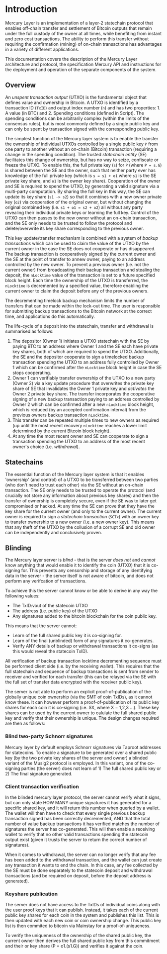 # Introduction

Mercury Layer is an implementation of a layer-2 statechain protocol that enables off-chain transfer and settlement of Bitcoin outputs that remain under the full custody of the owner at all times, while benefiting from instant and zero cost transactions. The ability to perform this transfer without requiring the confirmation (mining) of on-chain transactions has advantages in a variety of different applications. 

This documentation covers the description of the Mercury Layer architecture and protocol, the specification Mercury API and instructions for the deployment and operation of the separate components of the system. 

## Overview

An *unspent transaction output* (UTXO) is the fundamental object that defines value and ownership in Bitcoin. A UTXO is identified by a transaction ID (`TxID`) and output index number (`n`) and has two properties: 1. A value (in BTC) and 2. Spending conditions (defined in Script). The spending conditions can be arbitrarily complex (within the limits of the consensus rules), but is most commonly defined by a single public key and can only be spent by transaction signed with the corresponding public key. 

The simplest function of the Mercury layer system is to enable the transfer the ownership of individual UTXOs controlled by a single public key `P` from one party to another without an on-chain (Bitcoin) transaction (requiring a change in the spending condition). The trusted *statechain entity* (SE) facilitates this change of ownership, but has no way to seize, confiscate or freeze the UTXO. To enable this, the full private key (`s`) for `P` (where `P = s.G`) is shared between the SE and the owner, such that neither party ever has knowledge of the full private key (which is `s = s1 + o1` where `s1` is the SE private key share, and `o1` is the owner key share). Cooperation of the owner and SE is required to spend the UTXO, by generating a valid signature via a multi-party computation. By sharing the full key in this way, the SE can update its key share (`s1 -> s2`) so that it combines with a new owner private key (`o2`) via cooperation of the original owner, but without changing the original combined key (i.e. `s1 + o1 = s2 + o2`) all without any party revealing their individual private keys or learning the full key. Control of the UTXO can then passes to the new owner without an on-chain transaction, and the SE only needs to be trusted to follow the protocol and delete/overwrite its key share corresponding to the previous owner. 

This key update/transfer mechanism is combined with a system of *backup transactions* which can be used to claim the value of the UTXO by the current owner in the case the SE does not cooperate or has disappeared. The backup transaction is cooperatively signed by the current owner and the SE at the point of transfer to annew owner, paying to an address controlled by the new owner. To prevent a previous owner (i.e. not the current owner) from broadcasting their backup transaction and stealing the deposit, the `nLocktime` value of the transaction is set to a future specified block height. Each time the ownership of the UTXO is transferred, the `nLocktime` is decremented by a specified value, therefore enabling the current owner to claim the deposit before any of the previous owners.

The decrementing timelock backup mechanism limits the number of transfers that can be made within the lock-out time. The user is responsible for submitting backup transactions to the Bitcoin network at the correct time, and applications do this automatically.

The life-cycle of a deposit into the statechain, transfer and withdrawal is summarised as follows:

1. The depositor (Owner 1) initiates a UTXO statechain with the SE by paying BTC to an address where Owner 1 and the SE each have private key shares, both of which are required to spend the UTXO. Additionally, the SE and the depositor cooperate to sign a timelocked backup transaction spending the UTXO to an address fully controlled by Owner 1 which can be confirmed after the `nLocktime` block height in case the SE stops cooperating.
3. Owner 1 can verifiably transfer ownership of the UTXO to a new party (Owner 2) via a key update procedure that overwrites the private key share of SE that invalidates the Owner 1 private key and *activates* the Owner 2 private key share. The transfer incorporates the cooperative signing of a new backup transaction paying to an address controlled by Owner 2 which can be confirmed after a new `nLocktime` block height, which is reduced (by an accepted confirmation interval) from the previous owners backup transaction `nLocktime`.
5. This transfer can be repeated multiple times to new owners as required (up until the most recent recovery `nLocktime` reaches a lower limit determined by the current Bitcoin block height).
6. At any time the most recent owner and SE can cooperate to sign a transaction spending the UTXO to an address of the most recent owner's choice (i.e. *withdrawal*). 

##  Statechains

The essential function of the Mercury layer system is that it enables 'ownership' (and control) of a UTXO to be transferred between two parties (who don't need to trust each other) via the SE without an on-chain transaction. The SE only needs to be trusted to operate the protocol (and crucially not store any information about previous key shares) and then the transfer of ownership is completely secure, even if the SE was to later get compromised or hacked. At any time the SE can prove that they have the key share for the current owner (and only to the current owner). The current owner is required to sign a *statechain transaction* (`SCTx`) with an owner key to transfer ownership to a new owner (i.e. a new owner key). This means that any theft of the UTXO by the collusion of a corrupt SE and old owner can be independently and conclusively proven.

## Blinding

The Mercury layer server is *blind* - that is the server *does not* and *cannot* know anything that would enable it to identify the coin (UTXO) that it is co-signing for. This prevents any censorship and storage of any identifying data in the server - the server itself is not aware of bitcoin, and does not perform any verifcation of transactions. 

To achieve this the server cannot know or be able to derive in any way the following values:

- The TxID:vout of the statecoin UTXO
- The address (i.e. public key) of the UTXO
- Any signatures added to the bitcoin blockchain for the coin public key.

This means that the server cannot:

- Learn of the full shared public key it is co-signing for.
- Learn of the final (unblinded) form of any signatures it co-generates.
- Verify ANY details of backup or withdrawal transactions it co-signs (as this would reveal the statecoin TxID).

All verification of backup transaction locktime decrementing sequence must be performed client side (i.e. by the receiving wallet). This requires that the full statechain and sequence of backup transactions is sent from sender to receiver and verified for each transfer (this can be relayed via the SE with the full set of transfer data encrypted with the receiver public key). 

The server is not able to perform an explicit proof-of-publication of the globally unique coin ownership (via the SMT of coin TxIDs), as it cannot know these. It can however perform a proof-of-publication of its public key shares for each coin it is co-signing (i.e. SX, where X = 1,2,3 ...). These key shares can be used by the current owner to calulate the full shared public key and verify that their ownership is unique.
The design changes required are then as follows:

### Blind two-party Schnorr signatures

Mercury layer by default employs Schnorr signatures via Taproot addresses for statecoins. To enable a signature to be generated over a shared public key (by the two private key shares of the server and owner) a blinded variant of the Musig2 protocol is employed. In this variant, one of the co-signing parties (the server) does not learn of 1) The full shared public key or 2) The final signature generated. 

### Client transaction verification

In the blinded mercury layer protocol, the server cannot verify what it signs, but can only state HOW MANY unique signatures it has generated for a specific shared key, and it will return this number when queried by a wallet. The wallet will then have to check that every single previous backup transaction signed has been correctly decremented, AND that the total number of value backup transactions it has verified matches the number of signatures the server has co-generated. This will then enable a receiving wallet to verify that no other valid transactions spending the statecoin output exist (given it trusts the server to return the correct number of signatures). 

When it comes to withdrawal, the server can no longer verify that any fee has been added to the withdrawal transaction, and the wallet can just create any transaction it wants to end the chain. In this case, any fee collected by the SE must be done separately to the statecoin deposit and withdrawal transactions (and be required on deposit, before the deposit address is generated).

### Keyshare publication

The server does not have access to the TxIDs of individual coins along with the user proof keys that it can publish. Instead, it takes each of the current public key shares for each coin in the system and publishes this list. This is then updated with each new coin or coin ownership change. This public key list is then commited to bitcoin via Mainstay for a proof-of-uniqueness. 

To verify the uniqueness of the ownership of the shared public key, the current owner then derives the full shared public key from this commitment and their or key share (P = o1.(s1.G)) and verifies it against the coin. 
